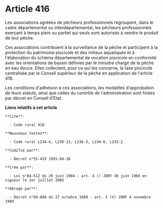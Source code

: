# Article 416

Les associations agréées de pêcheurs professionnels regroupent, dans le cadre départemental ou interdépartemental, les
pêcheurs professionnels exerçant à temps plein ou partiel qui seuls sont autorisés à vendre le produit de leur pêche.

Ces associations contribuent à la surveillance de la pêche et participent à la protection du patrimoine piscicole et des
milieux aquatiques et à l'élaboration du schéma départemental de vocation piscicole en conformité avec les orientations de
bassin définies par le ministre chargé de la pêche en eau douce. Elles collectent, pour ce qui les concerne, la taxe
piscicole centralisée par le Conseil supérieur de la pêche en application de l'article 418.

Les conditions d'adhésion à ces associations, les modalités d'approbation de leurs statuts, ainsi que celles du contrôle de
l'administration sont fixées par décret en Conseil d'Etat.

**Liens relatifs à cet article**

	**Cite**:

	  - Code rural 418

	**Nouveaux textes**:

	  - Code rural L234-6, L236-13, L236-3, L234-6, L233-2

	**Codifié par**:

	  - Décret n°55-433 1955-04-16

	**Créé par**:

	  - Loi n°84-512 du 29 juin 1984 - art. 4 () JORF 30 juin 1984 en vigueur le 1er juillet 1985

	**Abrogé par**:

	  - Décret n°89-804 du 27 octobre 1989 - art. 3 (V) JORF 4 novembre 1989
